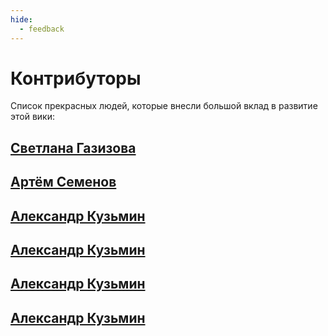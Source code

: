 ```yaml
---
hide:
  - feedback
---
```


# Контрибуторы

Список прекрасных людей, которые внесли большой вклад в развитие этой вики:

## [Светлана Газизова](https://t.me/AppSecJourney)
## [Артём Семенов](https://t.me/pwnai)
## [Александр Кузьмин](https://t.me/)
## [Александр Кузьмин](https://t.me/)
## [Александр Кузьмин](https://t.me/)
## [Александр Кузьмин](https://t.me/)
